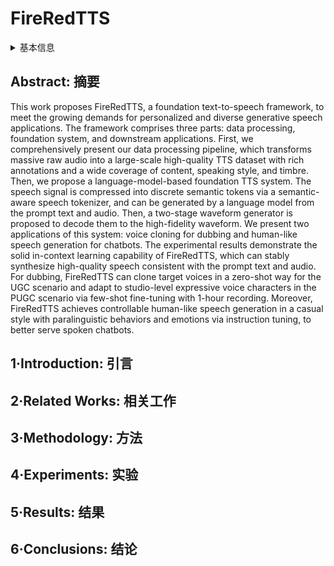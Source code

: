 # FireRedTTS

<details>
<summary>基本信息</summary>

- 标题: "FireRedTTS: A Foundation Text-To-Speech Framework for Industry-Level Generative Speech Applications"
- 作者:
  - 01 Hao-Han Guo,
  - 02 Kun Liu,
  - 03 Fei-Yu Shen,
  - 04 Yi-Chen Wu,
  - 05 Feng-Long Xie,
  - 06 Kun Xie,
  - 07 Kai-Tuo Xu
- 链接:
  - [ArXiv](https://arxiv.org/abs/2409.03283)
  - [Publication]()
  - [Github](https://github.com/FireRedTeam/FireRedTTS)
  - [Demo](https://fireredteam.github.io/demos/firered_tts)
- 文件:
  - [ArXiv](../SpeechLM/_PDF/2409.03283v1__FireRedTTS__A_Foundation_Text-To-Speech_Framework_for_Industry-Level_Generative_Speech_Applications.pdf)
  - [Publication] #TODO

</details>

## Abstract: 摘要

This work proposes FireRedTTS, a foundation text-to-speech framework, to meet the growing demands for personalized and diverse generative speech applications.
The framework comprises three parts: data processing, foundation system, and downstream applications.
First, we comprehensively present our data processing pipeline, which transforms massive raw audio into a large-scale high-quality TTS dataset with rich annotations and a wide coverage of content, speaking style, and timbre.
Then, we propose a language-model-based foundation TTS system.
The speech signal is compressed into discrete semantic tokens via a semantic-aware speech tokenizer, and can be generated by a language model from the prompt text and audio.
Then, a two-stage waveform generator is proposed to decode them to the high-fidelity waveform.
We present two applications of this system: voice cloning for dubbing and human-like speech generation for chatbots.
The experimental results demonstrate the solid in-context learning capability of FireRedTTS, which can stably synthesize high-quality speech consistent with the prompt text and audio.
For dubbing, FireRedTTS can clone target voices in a zero-shot way for the UGC scenario and adapt to studio-level expressive voice characters in the PUGC scenario via few-shot fine-tuning with 1-hour recording.
Moreover, FireRedTTS achieves controllable human-like speech generation in a casual style with paralinguistic behaviors and emotions via instruction tuning, to better serve spoken chatbots.

## 1·Introduction: 引言

## 2·Related Works: 相关工作

## 3·Methodology: 方法

## 4·Experiments: 实验

## 5·Results: 结果

## 6·Conclusions: 结论